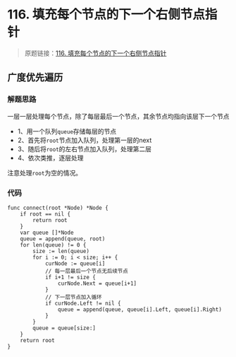 # 116. 填充每个节点的下一个右侧节点指针
> 原题链接：[116. 填充每个节点的下一个右侧节点指针](https://leetcode-cn.com/problems/populating-next-right-pointers-in-each-node/)

## 广度优先遍历
### 解题思路
一层一层处理每个节点，除了每层最后一个节点，其余节点均指向该层下一个节点
* 1、用一个队列``queue``存储每层的节点
* 2、首先将``root``节点加入队列，处理第一层的next
* 3、随后将``root``的左右节点加入队列，处理第二层
* 4、依次类推，逐层处理

注意处理``root``为空的情况。
### 代码
```
func connect(root *Node) *Node {
	if root == nil {
		return root
	}
	var queue []*Node
	queue = append(queue, root)
	for len(queue) != 0 {
		size := len(queue)
		for i := 0; i < size; i++ {
			curNode := queue[i]
			// 每一层最后一个节点无后续节点
			if i+1 != size {
				curNode.Next = queue[i+1]
			}
			// 下一层节点加入循环
			if curNode.Left != nil {
				queue = append(queue, queue[i].Left, queue[i].Right)
			}
		}
		queue = queue[size:]
	}
	return root
}
```